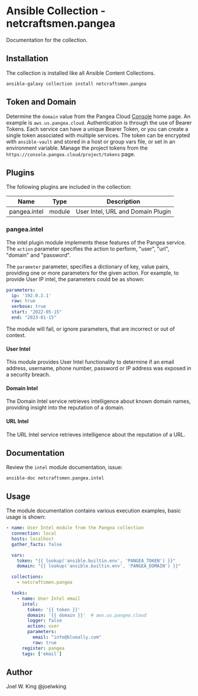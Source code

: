 # Ansible Collection - netcraftsmen.pangea

Documentation for the collection.

## Installation

The collection is installed like all Ansible Content Collections.

```shell
ansible-galaxy collection install netcraftsmen.pangea
```

## Token and Domain

Determine the `domain` value from the Pangea Cloud [Console](https://console.pangea.cloud/) home page. An example is `aws.us.pangea.cloud`.  Authentication is through the use of Bearer Tokens. Each service can have a unique Bearer Token, or you can create a single token associated with multiple services. The token can be encrypted with `ansible-vault` and stored in a host or group vars file, or set in an environment variable. Manage the project tokens from the `https://console.pangea.cloud/project/tokens` page.

## Plugins

The following plugins are included in the collection:

| Name | Type | Description |
|-|- |- |
| pangea.intel | module | User Intel, URL and Domain Plugin |

### pangea.intel

The intel plugin module implements these features of the Pangea service. The `action` parameter specifies the action to perform, "user", "url", "domain" and "password".

The `parameter` parameter, specifies a dictionary of key, value pairs, providing one or more parameters for the given action. For example, to provide User IP intel, the parameters could be as shown:

```yaml
parameters:
  ip: '192.0.2.1'
  raw: true
  verbose: true
  start: "2022-05-15"
  end: "2023-01-15"
```

The module will fail, or ignore parameters, that are incorrect or out of context.

#### User Intel

This module provides User Intel functionality to determine if an email address, username, phone number, password or IP address was exposed in a security breach.

#### Domain Intel

The Domain Intel service retrieves intelligence about known domain names, providing insight into the reputation of a domain. 

#### URL Intel

The URL Intel service retrieves intelligence about the reputation of a URL.

## Documentation

Review the `intel` module documentation, issue:

```shell
ansible-doc netcraftsmen.pangea.intel
```

## Usage

The module documentation contains various execution examples, basic usage is shown:

```yaml
- name: User Intel module from the Pangea collection
  connection: local
  hosts: localhost
  gather_facts: false

  vars: 
    token: "{{ lookup('ansible.builtin.env', 'PANGEA_TOKEN') }}"
    domain: "{{ lookup('ansible.builtin.env', 'PANGEA_DOMAIN') }}"

  collections:
    - netcraftsmen.pangea

  tasks:
    - name: User Intel email
      intel:
        token: '{{ token }}'
        domain: '{{ domain }}'  # aws.us.pangea.cloud
        logger: false
        action: user
        parameters:
          email: "info@blueally.com"
          raw: true
      register: pangea
      tags: ['email']

```

## Author

Joel W. King @joelwking